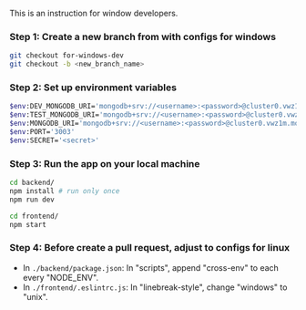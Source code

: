This is an instruction for window developers.

### Step 1: Create a new branch from with configs for windows
```bash
git checkout for-windows-dev
git checkout -b <new_branch_name>
```

### Step 2: Set up environment variables
```bash
$env:DEV_MONGODB_URI='mongodb+srv://<username>:<password>@cluster0.vwz1m.mongodb.net/devProjectApp?retryWrites=true&w=majority'
$env:TEST_MONGODB_URI='mongodb+srv://<username>:<password>@cluster0.vwz1m.mongodb.net/testProjectApp?retryWrites=true&w=majority'
$env:MONGODB_URI='mongodb+srv://<username>:<password>@cluster0.vwz1m.mongodb.net/ProjectApp?retryWrites=true&w=majority'
$env:PORT='3003'
$env:SECRET='<secret>'
```

### Step 3: Run the app on your local machine
```bash
cd backend/
npm install # run only once
npm run dev
```
```bash
cd frontend/
npm start
```

### Step 4: Before create a pull request, adjust to configs for linux
- In `./backend/package.json`: In "scripts", append "cross-env" to each every "NODE_ENV".
- In `./frontend/.eslintrc.js`: In "linebreak-style", change "windows" to "unix".
